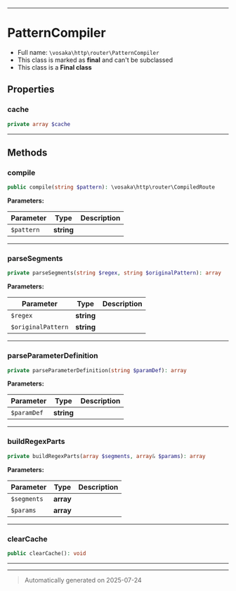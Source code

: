 ***

# PatternCompiler





* Full name: `\vosaka\http\router\PatternCompiler`
* This class is marked as **final** and can't be subclassed
* This class is a **Final class**



## Properties


### cache



```php
private array $cache
```






***

## Methods


### compile



```php
public compile(string $pattern): \vosaka\http\router\CompiledRoute
```








**Parameters:**

| Parameter | Type | Description |
|-----------|------|-------------|
| `$pattern` | **string** |  |





***

### parseSegments



```php
private parseSegments(string $regex, string $originalPattern): array
```








**Parameters:**

| Parameter | Type | Description |
|-----------|------|-------------|
| `$regex` | **string** |  |
| `$originalPattern` | **string** |  |





***

### parseParameterDefinition



```php
private parseParameterDefinition(string $paramDef): array
```








**Parameters:**

| Parameter | Type | Description |
|-----------|------|-------------|
| `$paramDef` | **string** |  |





***

### buildRegexParts



```php
private buildRegexParts(array $segments, array& $params): array
```








**Parameters:**

| Parameter | Type | Description |
|-----------|------|-------------|
| `$segments` | **array** |  |
| `$params` | **array** |  |





***

### clearCache



```php
public clearCache(): void
```












***


***
> Automatically generated on 2025-07-24
